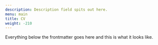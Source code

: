 ```yaml
---
description: Description field spits out here.
menu: main
title: CV
weight: -210
---
```


Everything below the frontmatter goes here and this is what it looks like. 
